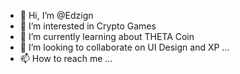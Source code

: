 - 👋 Hi, I’m @Edzign
- 👀 I’m interested in Crypto Games
- 🌱 I’m currently learning about THETA Coin
- 💞️ I’m looking to collaborate on UI Design and XP ...
- 📫 How to reach me ...

<!---
Edzign/Edzign is a ✨ special ✨ repository because its `README.md` (this file) appears on your GitHub profile.
You can click the Preview link to take a look at your changes.
--->

